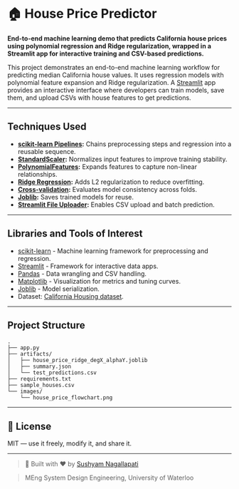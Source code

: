 # 🏠 House Price Predictor

**End-to-end machine learning demo that predicts California house prices using polynomial regression and Ridge regularization, wrapped in a Streamlit app for interactive training and CSV-based predictions.**

This project demonstrates an end-to-end machine learning workflow for predicting median California house values. It uses regression models with polynomial feature expansion and Ridge regularization. A [Streamlit](https://streamlit.io/) app provides an interactive interface where developers can train models, save them, and upload CSVs with house features to get predictions.

---

## Techniques Used

- **[scikit-learn Pipelines](https://scikit-learn.org/stable/modules/generated/sklearn.pipeline.Pipeline.html):** Chains preprocessing steps and regression into a reusable sequence.
- **[StandardScaler](https://scikit-learn.org/stable/modules/generated/sklearn.preprocessing.StandardScaler.html):** Normalizes input features to improve training stability.
- **[PolynomialFeatures](https://scikit-learn.org/stable/modules/generated/sklearn.preprocessing.PolynomialFeatures.html):** Expands features to capture non-linear relationships.
- **[Ridge Regression](https://scikit-learn.org/stable/modules/generated/sklearn.linear_model.Ridge.html):** Adds L2 regularization to reduce overfitting.
- **[Cross-validation](https://scikit-learn.org/stable/modules/cross_validation.html):** Evaluates model consistency across folds.
- **[Joblib](https://joblib.readthedocs.io/):** Saves trained models for reuse.
- **[Streamlit File Uploader](https://docs.streamlit.io/library/api-reference/widgets/st.file_uploader):** Enables CSV upload and batch prediction.

---

## Libraries and Tools of Interest

- [scikit-learn](https://scikit-learn.org/) - Machine learning framework for preprocessing and regression.  
- [Streamlit](https://streamlit.io/) - Framework for interactive data apps.  
- [Pandas](https://pandas.pydata.org/) - Data wrangling and CSV handling.  
- [Matplotlib](https://matplotlib.org/) - Visualization for metrics and tuning curves.  
- [Joblib](https://joblib.readthedocs.io/) - Model serialization.  
- Dataset: [California Housing dataset](https://scikit-learn.org/stable/datasets/real_world.html#california-housing-dataset).  

---

## Project Structure

```text
.
├── app.py
├── artifacts/
│   ├── house_price_ridge_degX_alphaY.joblib
│   ├── summary.json
│   └── test_predictions.csv
├── requirements.txt
├── sample_houses.csv
└── images/
    └── house_price_flowchart.png

```

---

## 📝 License

MIT — use it freely, modify it, and share it.

---

> 🔧 Built with ❤️ by [Sushyam Nagallapati](www.linkedin.com/in/sushyamnagallapati)

> MEng System Design Engineering, University of Waterloo
